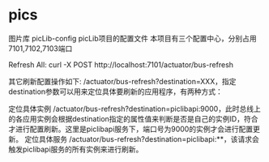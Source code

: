 # pics
图片库
picLib-config
picLib项目的配置文件 本项目有三个配置中心，分别占用 7101,7102,7103端口

Refresh All: curl -X POST http://localhost:7101/actuator/bus-refresh

其它刷新配置操作如下: /actuator/bus-refresh?destination=XXX，指定destination参数可以用来定位具体要刷新的应用程序，有两种方式：

定位具体实例 /actuator/bus-refresh?destination=piclibapi:9000，此时总线上的各应用实例会根据destination指定的属性值来判断是否是自己的实例ID，符合才进行配置刷新。这里是piclibapi服务下，端口号为9000的实例才会进行配置更新。
定位具体服务 /actuator/bus-refresh?destination=piclibapi:**，该请求会触发piclibapi服务的所有实例来进行刷新。
